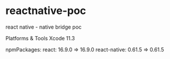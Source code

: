 # reactnative-poc
react native - native bridge poc

Platforms & Tools
Xcode 11.3

npmPackages:
react: 16.9.0 => 16.9.0 
react-native: 0.61.5 => 0.61.5 
